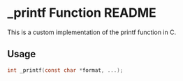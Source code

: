# _printf Function README

This is a custom implementation of the printf function in C.

## Usage

```c
int _printf(const char *format, ...);
